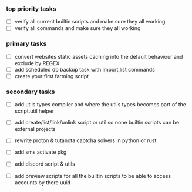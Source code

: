 ### top priority tasks
- [ ] verify all current builtin scripts and make sure they all working
- [ ] verify all commands and make sure they all working

### primary tasks
- [ ] convert websites static assets caching into the default behaviour and exclude by REGEX
- [ ] add scheduled db backup task with import,list commands
- [ ] create your first farming script

### secondary tasks
- [ ] add utils types compiler and where the utils types becomes part of the script.util helper
- [ ] add create/list/link/unlink script or util so none builtin scripts can be external projects
- [ ] rewrite proton & tutanota captcha solvers in python or rust
- [ ] add sms activate pkg
- [ ] add discord script & utils
- [ ] add preview scripts for all the builtin scripts to be able to access accounts by there uuid
 
